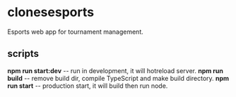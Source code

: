# clonesesports
Esports web app for tournament management.
## scripts
**npm run start:dev** -- run in development, it will hotreload server.
**npm run build** -- remove build dir, compile TypeScript and make build directory.
**npm run start** -- production start, it will build then run node.
